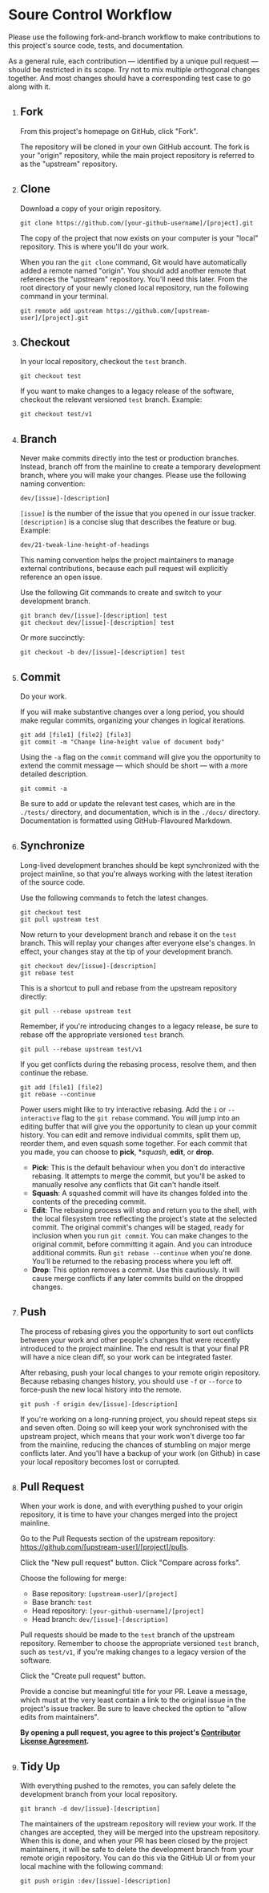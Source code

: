 # Soure Control Workflow

Please use the following fork-and-branch workflow to make contributions to this project's source code, tests, and documentation.

As a general rule, each contribution — identified by a unique pull request — should be restricted in its scope. Try not to mix multiple orthogonal changes together. And most changes should have a corresponding test case to go along with it.

1. ## Fork

   From this project's homepage on GitHub, click "Fork". 
   
   The repository will be cloned in your own GitHub account. The fork is your "origin" repository, while the main project repository is referred to as the "upstream" repository.

2. ## Clone

   Download a copy of your origin repository.

   ```
   git clone https://github.com/[your-github-username]/[project].git
   ```

   The copy of the project that now exists on your computer is your "local" repository. This is where you'll do your work. 

   When you ran the ``git clone`` command, Git would have automatically added a remote named "origin". You should add another remote that references the "upstream" repository. You'll need this later. From the root directory of your newly cloned local repository, run the following command in your terminal.

   ```
   git remote add upstream https://github.com/[upstream-user]/[project].git
   ```

3. ## Checkout

   In your local repository, checkout the ``test`` branch.

   ```
   git checkout test
   ```

   If you want to make changes to a legacy release of the software, checkout the relevant versioned ``test`` branch. Example:

   ```
   git checkout test/v1
   ```

4. ## Branch

   Never make commits directly into the test or production branches. Instead, branch off from the mainline to create a temporary development branch, where you will make your changes. Please use the following naming convention:

   ```
   dev/[issue]-[description]
   ```

   ``[issue]`` is the number of the issue that you opened in our issue tracker. ``[description]`` is a concise slug that describes the feature or bug. Example:

   ```
   dev/21-tweak-line-height-of-headings
   ```

   This naming convention helps the project maintainers to manage external contributions, because each pull request will explicitly reference an open issue.

   Use the following Git commands to create and switch to your development branch.

   ```
   git branch dev/[issue]-[description] test
   git checkout dev/[issue]-[description] test
   ```

   Or more succinctly:

   ```
   git checkout -b dev/[issue]-[description] test
   ```

5. ## Commit

   Do your work.

   If you will make substantive changes over a long period, you should make regular commits, organizing your changes in logical iterations.

   ```
   git add [file1] [file2] [file3]
   git commit -m "Change line-height value of document body"
   ```

   Using the ``-a`` flag on the ``commit`` command will give you the opportunity to extend the commit message — which should be short — with a more detailed description.

   ```
   git commit -a
   ```

   Be sure to add or update the relevant test cases, which are in the ``./tests/`` directory, and documentation, which is in the ``./docs/`` directory. Documentation is formatted using GitHub-Flavoured Markdown.

6. ## Synchronize

   Long-lived development branches should be kept synchronized with the project mainline, so that you're always working with the latest iteration of the source code. 
   
   Use the following commands to fetch the latest changes.

   ```
   git checkout test
   git pull upstream test
   ```

   Now return to your development branch and rebase it on the ``test`` branch. This will replay your changes after everyone else's changes. In effect, your changes stay at the tip of your development branch.

   ```
   git checkout dev/[issue]-[description]
   git rebase test
   ```

   This is a shortcut to pull and rebase from the upstream repository directly:

   ```
   git pull --rebase upstream test
   ```

   Remember, if you're introducing changes to a legacy release, be sure to rebase off the appropriate versioned ``test`` branch.

   ```
   git pull --rebase upstream test/v1
   ```

   If you get conflicts during the rebasing process, resolve them, and then continue the rebase.

   ```
   git add [file1] [file2]
   git rebase --continue
   ```

   Power users might like to try interactive rebasing. Add the ``i`` or ``--interactive`` flag to the ``git rebase`` command. You will jump into an editing buffer that will give you the opportunity to clean up your commit history. You can edit and remove individual commits, split them up, reorder them, and even squash some together. For each commit that you made, you can choose to **pick**, **squash*, **edit**, or **drop**.

   - **Pick**: This is the default behaviour when you don't do interactive rebasing. It attempts to merge the commit, but you'll be asked to manually resolve any conflicts that Git can't handle itself.
   - **Squash**: A squashed commit will have its changes folded into the contents of the preceding commit.
   - **Edit**: The rebasing process will stop and return you to the shell, with the local filesystem tree reflecting the project's state at the selected commit. The original commit's changes will be staged, ready for inclusion when you run ``git commit``. You can make changes to the original commit, before committing it again. And you can introduce additional commits. Run ``git rebase --continue`` when you're done. You'll be returned to the rebasing process where you left off.
   - **Drop**: This option removes a commit. Use this cautiously. It will cause merge conflicts if any later commits build on the dropped changes.

7. ## Push

   The process of rebasing gives you the opportunity to sort out conflicts between your work and other people's changes that were recently introduced to the project mainline. The end result is that your final PR will have a nice clean diff, so your work can be integrated faster.

   After rebasing, push your local changes to your remote origin repository. Because rebasing changes history, you should use ``-f`` or ``--force`` to force-push the new local history into the remote.

   ```
   git push -f origin dev/[issue]-[description]
   ```

   If you're working on a long-running project, you should repeat steps six and seven often. Doing so will keep your work synchronised with the upstream project, which means that your work won't diverge too far from the mainline, reducing the chances of stumbling on major merge conflicts later. And you'll have a backup of your work (on Github) in case your local repository becomes lost or corrupted.

8. ## Pull Request

   When your work is done, and with everything pushed to your origin repository, it is time to have your changes merged into the project mainline.

   Go to the Pull Requests section of the upstream repository: https://github.com/[upstream-user]/[project]/pulls.
   
   Click the "New pull request" button. Click "Compare across forks".
   
   Choose the following for merge:

   - Base repository: ``[upstream-user]/[project]``
   - Base branch: ``test``
   - Head repository: ``[your-github-username]/[project]``
   - Head branch: ``dev/[issue]-[description]``

   Pull requests should be made to the ``test`` branch of the upstream repository. Remember to choose the appropriate versioned ``test`` branch, such as ``test/v1``, if you're making changes to a legacy version of the software.

   Click the "Create pull request" button.

   Provide a concise but meaningful title for your PR. Leave a message, which must at the very least contain a link to the original issue in the project's issue tracker. Be sure to leave checked the option to "allow edits from maintainers".

   **By opening a pull request, you agree to this project's [Contributor License Agreement](cla.md).**

9. ## Tidy Up

   With everything pushed to the remotes, you can safely delete the development branch from your local repository.

   ```
   git branch -d dev/[issue]-[description]
   ```

   The maintainers of the upstream repository will review your work. If the changes are accepted, they will be merged into the upstream repository. When this is done, and when your PR has been closed by the project maintainers, it will be safe to delete the development branch from your remote origin repository. You can do this via the GitHub UI or from your local machine with the following command:

   ```
   git push origin :dev/[issue]-[description]
   ```
